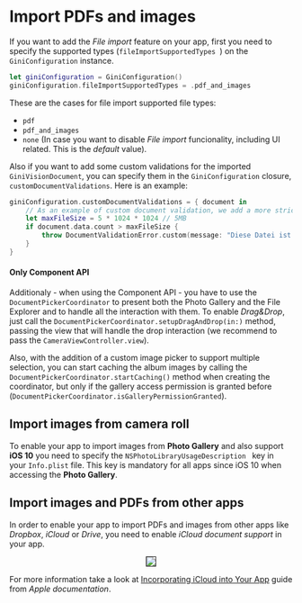 Import PDFs and images
=============================


If you want to add the _File import_ feature on your app, first you need to specify the supported types (`fileImportSupportedTypes `) on the `GiniConfiguration` instance.

```swift
let giniConfiguration = GiniConfiguration()
giniConfiguration.fileImportSupportedTypes = .pdf_and_images
```

These are the cases for file import supported file types:

* `pdf`
* `pdf_and_images`
* `none` (In case you want to disable _File import_ funcionality, including UI related. This is the _default_ value).

Also if you want to add some custom validations for the imported `GiniVisionDocument`, you can specify them in the `GiniConfiguration` closure, `customDocumentValidations`. Here is an example:

```swift
giniConfiguration.customDocumentValidations = { document in
	// As an example of custom document validation, we add a more strict check for file size
	let maxFileSize = 5 * 1024 * 1024 // 5MB
	if document.data.count > maxFileSize {
		throw DocumentValidationError.custom(message: "Diese Datei ist leider größer als 5MB")
	}
}
```
#### Only Component API

Additionaly - when using the Component API - you have to use the `DocumentPickerCoordinator` to present both the Photo Gallery and the File Explorer and to handle all the interaction with them.
To enable _Drag&Drop_, just call the `DocumentPickerCoordinator.setupDragAndDrop(in:)` method, passing the view that will handle the drop interaction (we recommend to pass the `CameraViewController.view`).

Also, with the addition of a custom image picker to support multiple selection, you can start caching the album images by calling the `DocumentPickerCoordinator.startCaching()` method when creating the coordinator, but only if the gallery access permission is granted before (`DocumentPickerCoordinator.isGalleryPermissionGranted`).


Import images from camera roll
----------------------

To enable your app to import images from **Photo Gallery** and also support **iOS 10** you need to specify the `NSPhotoLibraryUsageDescription ` key in your `Info.plist` file. This key is mandatory for all apps since iOS 10 when accessing the **Photo Gallery**.

Import images and PDFs from other apps
------------------------------------

In order to enable your app to import PDFs and images from other apps like *Dropbox*, *iCloud* or *Drive*, you need to enable _iCloud document support_ in your app.

<center><img src="img/icloud_capabilities.png" border="1"/></center>

For more information take a look at [Incorporating iCloud into Your App](https://developer.apple.com/library/content/documentation/General/Conceptual/iCloudDesignGuide/Chapters/Introduction.html#//apple_ref/doc/uid/TP40012094) guide from _Apple documentation_.
